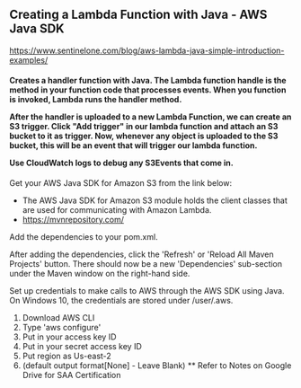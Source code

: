 <h2> Creating a Lambda Function with Java - AWS Java SDK</h2>

https://www.sentinelone.com/blog/aws-lambda-java-simple-introduction-examples/

<h4>
Creates a handler function with Java. The Lambda function handle is the method in your function code that processes events. When you function is invoked, Lambda runs the handler method.

After the handler is uploaded to a new Lambda Function, we can create an S3 trigger. Click "Add trigger" in our lambda function and attach an S3 bucket to it as trigger. Now, whenever any object is uploaded
to the S3 bucket, this will be an event that will trigger our lambda function.

Use CloudWatch logs to debug any S3Events that come in.
</h4>

Get your AWS Java SDK for Amazon S3 from the link below:
* The AWS Java SDK for Amazon S3 module holds the client classes that are used for communicating with Amazon Lambda.
* https://mvnrepository.com/

Add the dependencies to your pom.xml.

After adding the dependencies, click the 'Refresh' or 'Reload All Maven Projects' button. There should now be a new
'Dependencies' sub-section under the Maven window on the right-hand side.

Set up credentials to make calls to AWS through the AWS SDK using Java. On Windows 10, the credentials
are stored under /user/.aws.

1) Download AWS CLI
2) Type 'aws configure'
3) Put in your access key ID
4) Put in your secret access key ID
5) Put region as Us-east-2
6) (default output format[None] - Leave Blank)
   ** Refer to Notes on Google Drive for SAA Certification

